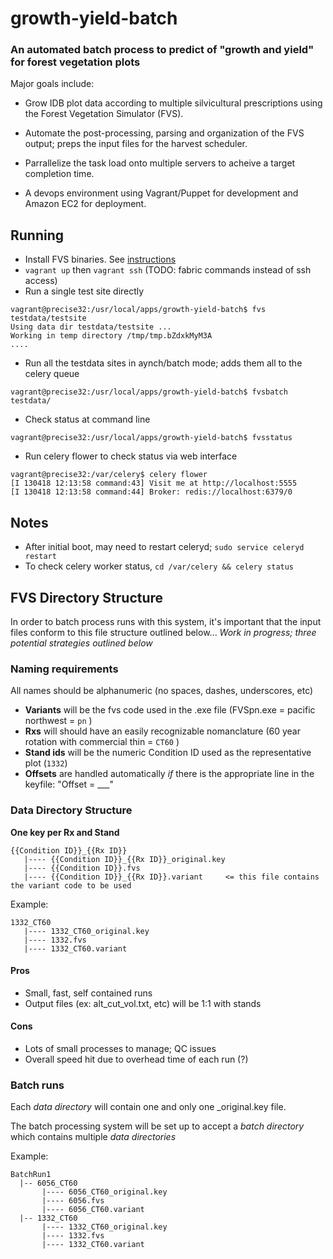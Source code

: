 # growth-yield-batch

### An automated batch process to predict of "growth and yield" for forest vegetation plots

Major goals include:

* Grow IDB plot data according to multiple silvicultural prescriptions using the Forest Vegetation Simulator (FVS).

* Automate the post-processing, parsing and organization of the FVS output; preps the input files for the harvest scheduler.

* Parrallelize the task load onto multiple servers to acheive a target completion time.

* A devops environment using Vagrant/Puppet for development and Amazon EC2 for deployment.






## Running

* Install FVS binaries. See [instructions](https://github.com/Ecotrust/growth-yield-batch/blob/master/fvsbin/README.md)
* `vagrant up` then `vagrant ssh`   (TODO: fabric commands instead of ssh access)
* Run a single test site directly

```
vagrant@precise32:/usr/local/apps/growth-yield-batch$ fvs testdata/testsite
Using data dir testdata/testsite ...
Working in temp directory /tmp/tmp.bZdxkMyM3A
....
```

* Run all the testdata sites in aynch/batch mode; adds them all to the celery queue

```
vagrant@precise32:/usr/local/apps/growth-yield-batch$ fvsbatch testdata/
```

* Check status at command line

```
vagrant@precise32:/usr/local/apps/growth-yield-batch$ fvsstatus
```

* Run celery flower to check status via web interface

```
vagrant@precise32:/var/celery$ celery flower
[I 130418 12:13:58 command:43] Visit me at http://localhost:5555
[I 130418 12:13:58 command:44] Broker: redis://localhost:6379/0
```

## Notes

* After initial boot, may need to restart celeryd; `sudo service celeryd restart`
* To check celery worker status, `cd /var/celery && celery status`











## FVS Directory Structure

In order to batch process runs with this system, it's important that the input files conform to this file structure outlined below... *Work in progress; three potential strategies outlined below*

### Naming requirements

All names should be alphanumeric (no spaces, dashes, underscores, etc)

* **Variants** will be the fvs code used in the .exe file (FVSpn.exe = pacific northwest = `pn` )
* **Rxs** will should have an easily recognizable nomanclature (60 year rotation with commercial thin = `CT60` )
* **Stand ids** will be the numeric Condition ID used as the representative plot (`1332`)
* **Offsets** are handled automatically *if* there is the appropriate line in the keyfile: "Offset = ___"

### Data Directory Structure 
**One key per Rx and Stand**

```
{{Condition ID}}_{{Rx ID}}
   |---- {{Condition ID}}_{{Rx ID}}_original.key
   |---- {{Condition ID}}.fvs
   |---- {{Condition ID}}_{{Rx ID}}.variant     <= this file contains the variant code to be used
```

Example:

```
1332_CT60
   |---- 1332_CT60_original.key
   |---- 1332.fvs
   |---- 1332_CT60.variant 
```

#### Pros

* Small, fast, self contained runs
* Output files (ex: alt_cut_vol.txt, etc) will be 1:1 with stands

#### Cons

* Lots of small processes to manage; QC issues
* Overall speed hit due to overhead time of each run (?)

### Batch runs

Each *data directory* will contain one and only one _original.key file. 

The batch processing system will be set up to accept a *batch directory* which contains multiple *data directories*

Example:

```
BatchRun1
  |-- 6056_CT60
       |---- 6056_CT60_original.key
       |---- 6056.fvs
       |---- 6056_CT60.variant 
  |-- 1332_CT60
       |---- 1332_CT60_original.key
       |---- 1332.fvs
       |---- 1332_CT60.variant 
```
